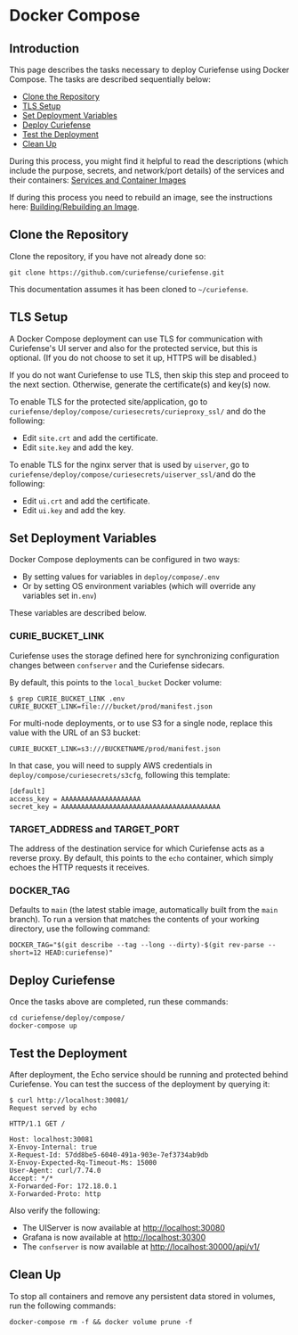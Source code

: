 # Docker Compose

## Introduction

This page describes the tasks necessary to deploy Curiefense using Docker Compose. The tasks are described sequentially below:

* [Clone the Repository](docker-compose.md#clone-the-repository)
* [TLS Setup](docker-compose.md#tls-setup)
* [Set Deployment Variables](docker-compose.md#set-deployment-variables)
* [Deploy Curiefense](docker-compose.md#deploy-curiefense)
* [Test the Deployment](docker-compose.md#test-the-deployment)
* [Clean Up](docker-compose.md#clean-up)

During this process, you might find it helpful to read the descriptions \(which include the purpose, secrets, and network/port details\) of the services and their containers: [Services and Container Images](../../reference/services-container-images.md)

If during this process you need to rebuild an image, see the instructions here: [Building/Rebuilding an Image](../../reference/services-container-images.md#building-rebuilding-images).

## Clone the Repository

Clone the repository, if you have not already done so:

```text
git clone https://github.com/curiefense/curiefense.git
```

This documentation assumes it has been cloned to `~/curiefense`.

## TLS Setup

A Docker Compose deployment can use TLS for communication with Curiefense's UI server and also for the protected service, but this is optional. \(If you do not choose to set it up, HTTPS will be disabled.\)

If you do not want Curiefense to use TLS, then skip this step and proceed to the next section. Otherwise, generate the certificate\(s\) and key\(s\) now.

To enable TLS for the protected site/application, go to `curiefense/deploy/compose/curiesecrets/curieproxy_ssl/` and do the following:

* Edit `site.crt` and add the certificate.
* Edit `site.key` and add the key.

To enable TLS for the nginx server that is used by `uiserver`, go to `curiefense/deploy/compose/curiesecrets/uiserver_ssl/`and do the following:

* Edit `ui.crt` and add the certificate.
* Edit `ui.key` and add the key.

## Set Deployment Variables

Docker Compose deployments can be configured in two ways:

* By setting values for variables in `deploy/compose/.env` 
* Or by setting OS environment variables \(which will override any variables set in`.env`\)

These variables are described below.

### CURIE\_BUCKET\_LINK

Curiefense uses the storage defined here for synchronizing configuration changes between `confserver` and the Curiefense sidecars.

By default, this points to the `local_bucket` Docker volume:

```text
$ grep CURIE_BUCKET_LINK .env
CURIE_BUCKET_LINK=file:///bucket/prod/manifest.json
```

For multi-node deployments, or to use S3 for a single node, replace this value with the URL of an S3 bucket:

```text
CURIE_BUCKET_LINK=s3:///BUCKETNAME/prod/manifest.json
```

In that case, you will need to supply AWS credentials in `deploy/compose/curiesecrets/s3cfg`, following this template:

```text
[default]
access_key = AAAAAAAAAAAAAAAAAAAA
secret_key = AAAAAAAAAAAAAAAAAAAAAAAAAAAAAAAAAAAAAAAA
```

### TARGET\_ADDRESS and TARGET\_PORT

The address of the destination service for which Curiefense acts as a reverse proxy. By default, this points to the `echo` container, which simply echoes the HTTP requests it receives.

### DOCKER\_TAG

Defaults to `main` \(the latest stable image, automatically built from the `main` branch\). To run a version that matches the contents of your working directory, use the following command:

```text
DOCKER_TAG="$(git describe --tag --long --dirty)-$(git rev-parse --short=12 HEAD:curiefense)"
```

## Deploy Curiefense

Once the tasks above are completed, run these commands:

```text
cd curiefense/deploy/compose/
docker-compose up
```

## Test the Deployment

After deployment, the Echo service should be running and protected behind Curiefense. You can test the success of the deployment by querying it:

```text
$ curl http://localhost:30081/
Request served by echo

HTTP/1.1 GET /

Host: localhost:30081
X-Envoy-Internal: true
X-Request-Id: 57dd8be5-6040-491a-903e-7ef3734ab9db
X-Envoy-Expected-Rq-Timeout-Ms: 15000
User-Agent: curl/7.74.0
Accept: */*
X-Forwarded-For: 172.18.0.1
X-Forwarded-Proto: http
```

Also verify the following:

* The UIServer is now available at [http://localhost:30080](http://localhost:30080)
* Grafana is now available at [http://localhost:30300](http://localhost:30300)
* The `confserver` is now available at [http://localhost:30000/api/v1/](http://localhost:30000/api/v1/)

## Clean Up

To stop all containers and remove any persistent data stored in volumes, run the following commands:

```text
docker-compose rm -f && docker volume prune -f
```

